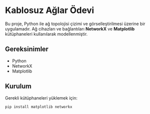 # Kablosuz Ağlar Ödevi

Bu proje, Python ile ağ topolojisi çizimi ve görselleştirilmesi üzerine bir uygulamadır. Ağ cihazları ve bağlantıları **NetworkX** ve **Matplotlib** kütüphaneleri kullanılarak modellenmiştir.

## Gereksinimler

- Python 
- NetworkX
- Matplotlib

## Kurulum

Gerekli kütüphaneleri yüklemek için:

```bash
pip install matplotlib networkx
